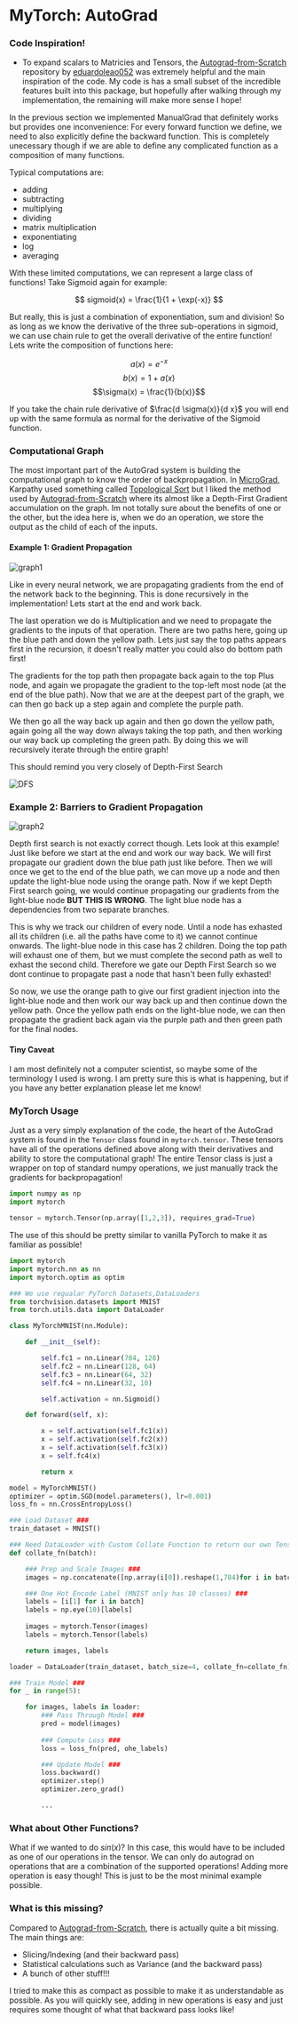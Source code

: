 # MyTorch: AutoGrad

### Code Inspiration!
- To expand scalars to Matricies and Tensors, the [Autograd-from-Scratch](https://github.com/eduardoleao052/Autograd-from-scratch/tree/main) repository by [eduardoleao052](https://github.com/eduardoleao052) was extremely helpful and the main inspiration of the code. My code is has a small subset of the incredible features built into this package, but hopefully after walking through my implementation, the remaining will make more sense I hope!

In the previous section we implemented ManualGrad that definitely works but provides one inconvenience: For every forward function we define, we need to also explicitly define the backward function. This is completely unecessary though if we are able to define any complicated function as a composition of many functions. 

Typical computations are:
- adding
- subtracting
- multiplying
- dividing
- matrix multiplication
- exponentiating
- log
- averaging

With these limited computations, we can represent a large class of functions! Take Sigmoid again for example:

$$ sigmoid(x) = \frac{1}{1 + \exp(-x)} $$

But really, this is just a combination of exponentiation, sum and division! So as long as we know the derivative of the three sub-operations in sigmoid, we can use chain rule to get the overall derivative of the entire function! Lets write the composition of functions here:

$$a(x) = e^{-x}$$
$$b(x) = 1 + a(x)$$
$$\sigma(x) = \frac{1}{b(x)}$$

If you take the chain rule derivative of $\frac{d \sigma(x)}{d x}$ you will end up with the same formula as normal for the derivative of the Sigmoid function. 

### Computational Graph

The most important part of the AutoGrad system is building the computational graph to know the order of backpropagation. In [MicroGrad](https://github.com/karpathy/micrograd), Karpathy used something called [Topological Sort](https://www.geeksforgeeks.org/topological-sorting/) but I liked the method used by [Autograd-from-Scratch](https://github.com/eduardoleao052/Autograd-from-scratch/tree/main) where its almost like a Depth-First Gradient accumulation on the graph. Im not totally sure about the benefits of one or the other, but the idea here is, when we do an operation, we store the output as the child of each of the inputs. 

#### Example 1: Gradient Propagation 
![graph1](../../src/visuals/computational_graph_1.png)

Like in every neural network, we are propagating gradients from the end of the network back to the beginning. This is done recursively in the implementation! Lets start at the end and work back. 

The last operation we do is Multiplication and we need to propagate the gradients to the inputs of that operation. There are two paths here, going up the blue path and down the yellow path. Lets just say the top paths appears first in the recursion, it doesn't really matter you could also do bottom path first!

The gradients for the top path then propagate back again to the top Plus node, and again we propagate the gradient to the top-left most node (at the end of the blue path). Now that we are at the deepest part of the graph, we can then go back up a step again and complete the purple path. 
 
We then go all the way back up again and then go down the yellow path, again going all the way down always taking the top path, and then working our way back up completing the green path. By doing this we will recursively iterate through the entire graph!

This should remind you very closely of Depth-First Search 

![DFS](https://upload.wikimedia.org/wikipedia/commons/7/7f/Depth-First-Search.gif)

### Example 2: Barriers to Gradient Propagation
![graph2](../../src/visuals/computational_graph_2.png)

Depth first search is not exactly correct though. Lets look at this example! Just like before we start at the end and work our way back. We will first propagate our gradient down the blue path just like before. Then we will once we get to the end of the blue path, we can move up a node and then update the light-blue node using the orange path. Now if we kept Depth First search going, we would continue propagating our gradients from the light-blue node **BUT THIS IS WRONG**. The light blue node has a dependencies from two separate branches. 

This is why we track our children of every node. Until a node has exhasted all its children (i.e. all the paths have come to it) we cannot continue onwards. The light-blue node in this case has 2 children. Doing the top path will exhaust one of them, but we must complete the second path as well to exhast the second child. Therefore we gate our Depth First Search so we dont continue to propagate past a node that hasn't been fully exhasted!

So now, we use the orange path to give our first gradient injection into the light-blue node and then work our way back up and then continue down the yellow path. Once the yellow path ends on the light-blue node, we can then propagate the gradient back again via the purple path and then green path for the final nodes. 

#### Tiny Caveat

I am most definitely not a computer scientist, so maybe some of the terminology I used is wrong. I am pretty sure this is what is happening, but if you have any better explanation please let me know!

### MyTorch Usage

Just as a very simply explanation of the code, the heart of the AutoGrad system is found in the ```Tensor``` class found in ```mytorch.tensor```. These tensors have all of the operations defined above along with their derivatives and ability to store the computational graph! The entire Tensor class is just a wrapper on top of standard numpy operations, we just manually track the gradients for backpropagation!

```python
import numpy as np
import mytorch

tensor = mytorch.Tensor(np.array([1,2,3]), requires_grad=True)
```


The use of this should be pretty similar to vanilla PyTorch to make it as familiar as possible!

```python
import mytorch
import mytorch.nn as nn
import mytorch.optim as optim

### We use regualar PyTorch Datasets,DataLoaders 
from torchvision.datasets import MNIST
from torch.utils.data import DataLoader

class MyTorchMNIST(nn.Module):

    def __init__(self):

        self.fc1 = nn.Linear(784, 128)
        self.fc2 = nn.Linear(128, 64)
        self.fc3 = nn.Linear(64, 32)
        self.fc4 = nn.Linear(32, 10)

        self.activation = nn.Sigmoid()

    def forward(self, x):

        x = self.activation(self.fc1(x))
        x = self.activation(self.fc2(x))
        x = self.activation(self.fc3(x))
        x = self.fc4(x)

        return x

model = MyTorchMNIST()
optimizer = optim.SGD(model.parameters(), lr=0.001)
loss_fn = nn.CrossEntropyLoss()

### Load Dataset ###
train_dataset = MNIST()

### Need DataLoader with Custom Collate Function to return our own Tensors ###
def collate_fn(batch):

    ### Prep and Scale Images ###
    images = np.concatenate([np.array(i[0]).reshape(1,784)for i in batch]) / 255

    ### One Hot Encode Label (MNIST only has 10 classes) ###
    labels = [i[1] for i in batch]
    labels = np.eye(10)[labels]
    
    images = mytorch.Tensor(images)
    labels = mytorch.Tensor(labels)

    return images, labels

loader = DataLoader(train_dataset, batch_size=4, collate_fn=collate_fn)

### Train Model ###
for _ in range(5):

    for images, labels in loader:
        ### Pass Through Model ###
        pred = model(images)
        
        ### Compute Loss ###
        loss = loss_fn(pred, ohe_labels)

        ### Update Model ###
        loss.backward()
        optimizer.step()
        optimizer.zero_grad()

        ...
```

### What about Other Functions?

What if we wanted to do $sin(x)$? In this case, this would have to be included as one of our operations in the tensor. We can only do autograd on operations that are a combination of the supported operations! Adding more operation is easy though! This is just to be the most minimal example possible. 

### What is this missing?

Compared to [Autograd-from-Scratch](https://github.com/eduardoleao052/Autograd-from-scratch/tree/main), there is actually quite a bit missing. The main things are:

- Slicing/Indexing (and their backward pass)
- Statistical calculations such as Variance (and the backward pass)
- A bunch of other stuff!!!

I tried to make this as compact as possible to make it as understandable as possible. As you will quickly see, adding in new operations is easy and just requires some thought of what that backward pass looks like!
